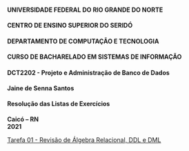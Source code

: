 #### **UNIVERSIDADE FEDERAL DO RIO GRANDE DO NORTE**

#### **CENTRO DE ENSINO SUPERIOR DO SERIDÓ**

#### **DEPARTAMENTO DE COMPUTAÇÃO E TECNOLOGIA**

#### **CURSO DE BACHARELADO EM SISTEMAS DE INFORMAÇÃO**

#### **DCT2202 - Projeto e Administração de Banco de Dados**
**Jaine de Senna Santos**

#### Resolução das Listas de Exercícios

**Caicó – RN**  
**2021**

[Tarefa 01 - Revisão de Álgebra Relacional, DDL e DML](https://github.com/jainesenna/Banco-de-Dados-II/tree/main/T01%20-%20Revis%C3%A3o%20de%20%C3%81lgebra%20Relacional%2C%20DDL%20e%20DML)